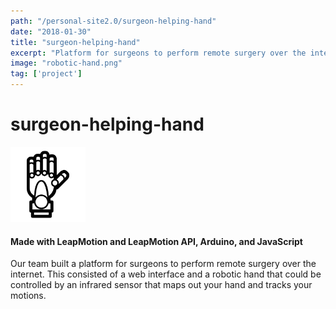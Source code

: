 ```yaml
---
path: "/personal-site2.0/surgeon-helping-hand"
date: "2018-01-30"
title: "surgeon-helping-hand"
excerpt: "Platform for surgeons to perform remote surgery over the internet by controlling a robotic hand with gestures"
image: "robotic-hand.png"
tag: ['project']
---
```


# surgeon-helping-hand

<img class="align-self-center mr-3" src="/img/robotic hand" width="120" height="120" alt="robotic hand">

#### Made with LeapMotion and LeapMotion API, Arduino, and JavaScript

Our team built a platform for surgeons to perform remote surgery over the internet. This consisted of a web interface and a robotic hand that could be controlled by an infrared sensor that maps out your hand and tracks your motions.

<a href="https://github.com/AmirYalamov/Surgeon-Helping-Hand"><i class="fab fa-github fa-2x"></i></a> <br>
